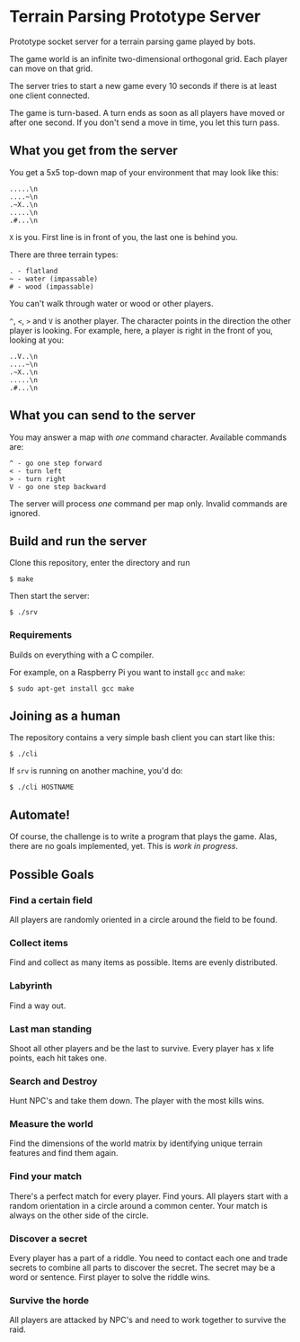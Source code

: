 # Terrain Parsing Prototype Server

Prototype socket server for a terrain parsing game played by bots.

The game world is an infinite two-dimensional orthogonal grid.
Each player can move on that grid.

The server tries to start a new game every 10 seconds if there is at least
one client connected.

The game is turn-based. A turn ends as soon as all players have moved or
after one second. If you don't send a move in time, you let this turn pass.

## What you get from the server

You get a 5x5 top-down map of your environment that may look like this:

	.....\n
	....~\n
	.~X..\n
	.....\n
	.#...\n

`X` is you. First line is in front of you, the last one is behind you.

There are three terrain types:

	. - flatland
	~ - water (impassable)
	# - wood (impassable)

You can't walk through water or wood or other players.

`^`, `<`, `>` and `V` is another player. The character points in the
direction the other player is looking. For example, here, a player is
right in the front of you, looking at you:

	..V..\n
	....~\n
	.~X..\n
	.....\n
	.#...\n

## What you can send to the server

You may answer a map with _one_ command character.
Available commands are:

	^ - go one step forward
	< - turn left
	> - turn right
	V - go one step backward

The server will process _one_ command per map only.
Invalid commands are ignored.

## Build and run the server

Clone this repository, enter the directory and run

	$ make

Then start the server:

	$ ./srv

### Requirements

Builds on everything with a C compiler.

For example, on a Raspberry Pi you want to install `gcc` and `make`:

	$ sudo apt-get install gcc make

## Joining as a human

The repository contains a very simple bash client you can start like this:

	$ ./cli

If `srv` is running on another machine, you'd do:

	$ ./cli HOSTNAME

## Automate!

Of course, the challenge is to write a program that plays the game.
Alas, there are no goals implemented, yet. This is *work in progress*.

## Possible Goals

### Find a certain field
All players are randomly oriented in a circle around the field to be found.

### Collect items
Find and collect as many items as possible. Items are evenly distributed.

### Labyrinth
Find a way out.

### Last man standing
Shoot all other players and be the last to survive. Every player has x life
points, each hit takes one.

### Search and Destroy
Hunt NPC's and take them down. The player with the most kills wins.

### Measure the world
Find the dimensions of the world matrix by identifying unique terrain
features and find them again.

### Find your match
There's a perfect match for every player. Find yours. All players start with
a random orientation in a circle around a common center. Your match is always
on the other side of the circle.

### Discover a secret
Every player has a part of a riddle. You need to contact each one and trade
secrets to combine all parts to discover the secret. The secret may be a word
or sentence. First player to solve the riddle wins.

### Survive the horde
All players are attacked by NPC's and need to work together to survive the
raid.
